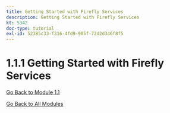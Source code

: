 ```yaml
---
title: Getting Started with Firefly Services
description: Getting Started with Firefly Services
kt: 5342
doc-type: tutorial
exl-id: 52385c33-f316-4fd9-905f-72d2d346f8f5
---
```

# 1.1.1 Getting Started with Firefly Services

[Go Back to Module 1.1](./firefly-services.md)

[Go Back to All Modules](./../../../overview.md)
